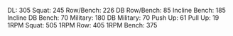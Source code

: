 DL: 305
 Squat: 245
 Row/Bench: 226
 DB Row/Bench: 85
 Incline Bench: 185
 Incline DB Bench: 70
 Military: 180
 DB Military: 70
 Push Up: 61
 Pull Up: 19
 1RPM Squat: 505
 1RPM Row: 405
 1RPM Bench: 375
